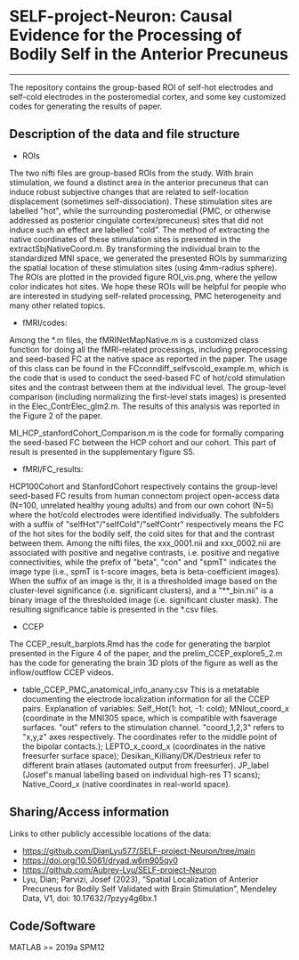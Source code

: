 # SELF-project-Neuron: Causal Evidence for the Processing of Bodily Self in the Anterior Precuneus
---

The repository contains the group-based ROI of self-hot electrodes and self-cold electrodes in the posteromedial cortex, and some key customized codes for generating the results of paper.


## Description of the data and file structure
- ROIs

The two nifti files are group-based ROIs from the study. With brain stimulation, we found a distinct area in the anterior precuneus that can induce robust subjective changes that are related to self-location displacement (sometimes self-dissociation). These stimulation sites are labelled "hot", while the surrounding posteromedial (PMC, or otherwise addressed as posterior cingulate cortex/precuneus) sites that did not induce such an effect are labelled "cold". The method of extracting the native coordinates of these stimulation sites is presented in the extractSbjNativeCoord.m. By transforming the individual brain to the standardized MNI space, we generated the presented ROIs by summarizing the spatial location of these stimulation sites (using 4mm-radius sphere). The ROIs are plotted in the provided figure ROI_vis.png, where the yellow color indicates hot sites. We hope these ROIs will be helpful for people who are interested in studying self-related processing, PMC heterogeneity and many other related topics. 

- fMRI/codes:

Among the *.m files, the fMRINetMapNative.m is a customized class function for doing all the fMRI-related processings, including preprocessing and seed-based FC at the native space as reported in the paper. The usage of this class can be found in the FCconndiff_selfvscold_example.m, which is the code that is used to conduct the seed-based FC of hot/cold stimulation sites and the contrast between them at the individual level. The group-level comparison (including normalizing the first-level stats images) is presented in the Elec_ContrElec_glm2.m. The results of this analysis was reported in the Figure 2 of the paper. 

MI_HCP_stanfordCohort_Comparison.m is the code for formally comparing the seed-based FC between the HCP cohort and our cohort. This part of result is presented in the supplementary figure S5.

- fMRI/FC_results:

HCP100Cohort and StanfordCohort respectively contains the group-level seed-based FC results from human connectom project open-access data (N=100, unrelated healthy young adults) and from our own cohort (N=5) where the hot/cold electrodes were identified individually. The subfolders with a suffix of "selfHot"/"selfCold"/"selfContr" respectively means the FC of the hot sites for the bodily self, the cold sites for that and the contrast between them. Among the nifti files, the xxx_0001.nii and xxx_0002.nii are associated with positive and negative contrasts, i.e. positive and negative connectivities, while the prefix of "beta", "con" and "spmT" indicates the image type (i.e., spmT is t-score images, beta is beta-coefficient images). When the suffix of an image is thr, it is a thresholded image based on the cluster-level significance (i.e. significant clusters), and a "**_bin.nii" is a binary image of the thresholded image (i.e. significant cluster mask). The resulting significance table is presented in the *.csv files. 

- CCEP

The CCEP_result_barplots.Rmd has the code for generating the barplot presented in the Figure 4 of the paper, and the prelim_CCEP_explore5_2.m has the code for generating the brain 3D plots of the figure as well as the inflow/outflow CCEP videos.

- table_CCEP_PMC_anatomical_info_anany.csv
  This is a metatable documenting the electrode localization information for all the CCEP pairs. Explanation of variables: Self_Hot(1: hot, -1: cold); MNIout_coord_x (coordinate in the MNI305 space, which is compatible with fsaverage surfaces. "out" refers to the stimulation channel. "coord_1,2,3" refers to "x,y,z" axes respectively. The coordinates refer to the middle point of the bipolar contacts.); LEPTO_x_coord_x (coordinates in the native freesurfer surface space); Desikan_Killiany/DK/Destrieux refer to different brain atlases (automated output from freesurfer). JP_label (Josef's manual labelling based on individual high-res T1 scans); Native_Coord_x (native coordinates in real-world space).



## Sharing/Access information

Links to other publicly accessible locations of the data:
  * https://github.com/DianLyu577/SELF-project-Neuron/tree/main
  * https://doi.org/10.5061/dryad.w6m905qv0
  * https://github.com/Aubrey-Lyu/SELF-project-Neuron
  * Lyu, Dian; Parvizi, Josef (2023), “Spatial Localization of Anterior Precuneus for Bodily Self Validated with Brain Stimulation”, Mendeley Data, V1, doi: 10.17632/7pzyy4g6bx.1



## Code/Software
MATLAB >= 2019a
SPM12 
